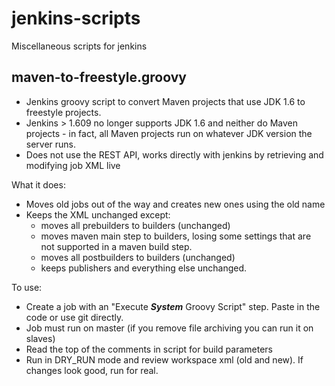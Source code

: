 # jenkins-scripts

Miscellaneous scripts for jenkins


maven-to-freestyle.groovy
-----------------------
* Jenkins groovy script to convert Maven projects that use JDK 1.6 to freestyle projects. 
* Jenkins > 1.609 no longer supports JDK 1.6 and neither do Maven projects - in fact, all Maven projects run on whatever JDK version the server runs. 
* Does not use the REST API, works directly with jenkins by retrieving and modifying job XML live

What it does:
* Moves old jobs out of the way and creates new ones using the old name
* Keeps the XML unchanged except:
  * moves all prebuilders to builders (unchanged)
  * moves maven main step to builders, losing some settings that are not supported in a maven build step.
  * moves all postbuilders to builders (unchanged)
  * keeps publishers and everything else unchanged.

To use:

* Create a job with an "Execute ***System*** Groovy Script" step.  Paste in the code or use git directly.
* Job must run on master (if you remove file archiving you can run it on slaves)
* Read the top of the comments in script for build parameters
* Run in DRY_RUN mode and review workspace xml (old and new).  If changes look good, run for real.
